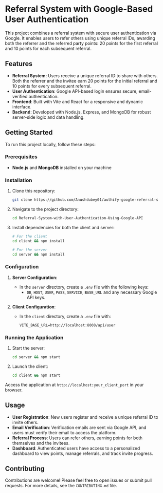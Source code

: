 
# Referral System with Google-Based User Authentication

This project combines a referral system with secure user authentication via Google. It enables users to refer others using unique referral IDs, awarding both the referrer and the referred party points: 20 points for the first referral and 10 points for each subsequent referral.

## Features

- **Referral System**: Users receive a unique referral ID to share with others. Both the referrer and the invitee earn 20 points for the initial referral and 10 points for every subsequent referral.
- **User Authentication**: Google API-based login ensures secure, email-verified authentication.
- **Frontend**: Built with Vite and React for a responsive and dynamic interface.
- **Backend**: Developed with Node.js, Express, and MongoDB for robust server-side logic and data handling.

## Getting Started

To run this project locally, follow these steps:

### Prerequisites

- **Node.js** and **MongoDB** installed on your machine

### Installation

1. Clone this repository:
   ```bash
   git clone https://github.com/Anushdubey01/authify-google-referral-system.git
   ```
2. Navigate to the project directory:
   ```bash
   cd Referral-System-with-User-Authentication-Using-Google-API
   ```
3. Install dependencies for both the client and server:
   ```bash
   # For the client
   cd client && npm install

   # For the server
   cd server && npm install
   ```

### Configuration

1. **Server Configuration**:
   - In the `server` directory, create a `.env` file with the following keys:
     - `DB`, `HOST`, `USER`, `PASS`, `SERVICE`, `BASE_URL` and any necessary Google API keys.
  
2. **Client Configuration**:
   - In the `client` directory, create a `.env` file with:
     ```env
     VITE_BASE_URL=http://localhost:8000/api/user
     ```

### Running the Application

1. Start the server:
   ```bash
   cd server && npm start
   ```
2. Launch the client:
   ```bash
   cd client && npm start
   ```

Access the application at `http://localhost:your_client_port` in your browser.

## Usage

- **User Registration**: New users register and receive a unique referral ID to invite others.
- **Email Verification**: Verification emails are sent via Google API, and users must verify their email to access the platform.
- **Referral Process**: Users can refer others, earning points for both themselves and the invitees.
- **Dashboard**: Authenticated users have access to a personalized dashboard to view points, manage referrals, and track invite progress.

## Contributing

Contributions are welcome! Please feel free to open issues or submit pull requests. For more details, see the `CONTRIBUTING.md` file.

